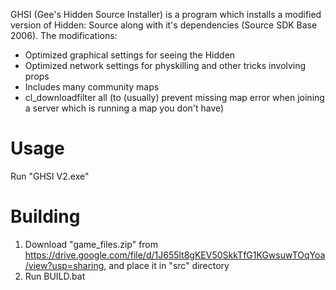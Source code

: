 GHSI (Gee's Hidden Source Installer) is a program which installs a modified version of Hidden: Source along with it's dependencies (Source SDK Base 2006).
The modifications:
- Optimized graphical settings for seeing the Hidden
- Optimized network settings for physkilling and other tricks involving props
- Includes many community maps
- cl_downloadfilter all (to (usually) prevent missing map error when joining a server which is running a map you don't have)

# Usage
Run "GHSI V2.exe"

# Building
1) Download "game_files.zip" from https://drive.google.com/file/d/1J655lt8gKEV50SkkTfG1KGwsuwTOqYoa/view?usp=sharing, and place it in "src" directory
2) Run BUILD.bat
